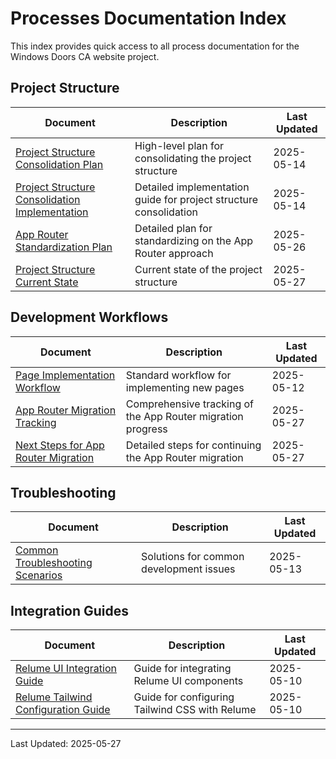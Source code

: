 # Processes Documentation Index

This index provides quick access to all process documentation for the Windows Doors CA website project.

## Project Structure

| Document | Description | Last Updated |
|----------|-------------|--------------|
| [Project Structure Consolidation Plan](./project-structure-consolidation-plan.md) | High-level plan for consolidating the project structure | 2025-05-14 |
| [Project Structure Consolidation Implementation](./project-structure-consolidation-implementation.md) | Detailed implementation guide for project structure consolidation | 2025-05-14 |
| [App Router Standardization Plan](./app-router-standardization-plan.md) | Detailed plan for standardizing on the App Router approach | 2025-05-26 |
| [Project Structure Current State](../architecture/project-structure-current-state.md) | Current state of the project structure | 2025-05-27 |

## Development Workflows

| Document | Description | Last Updated |
|----------|-------------|--------------|
| [Page Implementation Workflow](../architecture/page-implementation-workflow.md) | Standard workflow for implementing new pages | 2025-05-12 |
| [App Router Migration Tracking](../migration/app-router-migration-tracking.md) | Comprehensive tracking of the App Router migration progress | 2025-05-27 |
| [Next Steps for App Router Migration](../migration/next-steps-for-app-router-migration.md) | Detailed steps for continuing the App Router migration | 2025-05-27 |

## Troubleshooting

| Document | Description | Last Updated |
|----------|-------------|--------------|
| [Common Troubleshooting Scenarios](../architecture/troubleshooting-guide.md) | Solutions for common development issues | 2025-05-13 |

## Integration Guides

| Document | Description | Last Updated |
|----------|-------------|--------------|
| [Relume UI Integration Guide](../guides/relume-ui-integration-guide.md) | Guide for integrating Relume UI components | 2025-05-10 |
| [Relume Tailwind Configuration Guide](../guides/relume-tailwind-configuration-guide.md) | Guide for configuring Tailwind CSS with Relume | 2025-05-10 |

---

Last Updated: 2025-05-27
